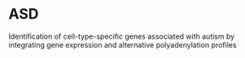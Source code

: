 # ASD
Identification of cell-type-specific genes associated with autism by integrating gene expression and alternative polyadenylation profiles

